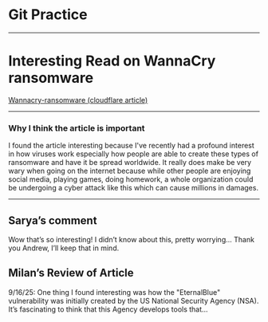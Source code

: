 # Git Practice
---
# Interesting Read on WannaCry ransomware

[Wannacry-ransomware (cloudflare article)](https://www.cloudflare.com/learning/security/ransomware/wannacry-ransomware/)

---

### Why I think the article is important

I found the article interesting because I've recently had a profound interest in how viruses work especially how people are able to create these types of ransomware and have it be spread worldwide. It really does make be very wary when going on the internet because while other people are enjoying social media, playing games, doing homework, a whole organization could be undergoing a cyber attack like this which can cause millions in damages.

---

## Sarya’s comment
Wow that’s so interesting! I didn’t know about this, pretty worrying... Thank you Andrew, I’ll keep that in mind.

## Milan’s Review of Article
9/16/25: One thing I found interesting was how the "EternalBlue" vulnerability was initially created by the US National Security Agency (NSA). It’s fascinating to think that this Agency develops tools that...

